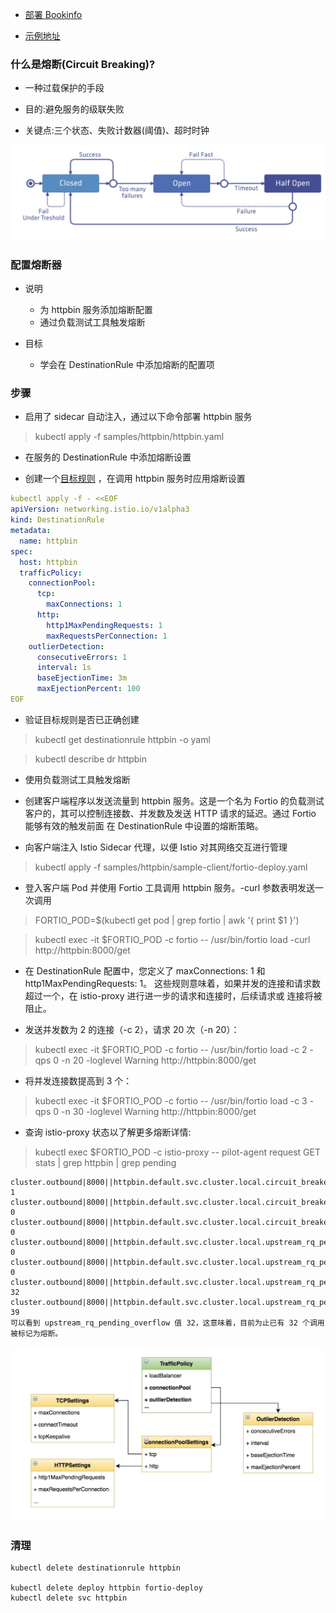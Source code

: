 - [部署 Bookinfo](https://istio.io/latest/docs/examples/bookinfo/)

- [示例地址](https://istio.io/latest/zh/docs/tasks/traffic-management/circuit-breaking/)

### 什么是熔断(Circuit Breaking)?
- 一种过载保护的手段

- 目的:避免服务的级联失败

- 关键点:三个状态、失败计数器(阈值)、超时时钟

![熔断示意图](image/熔断示意图.png)


### 配置熔断器
- 说明
  - 为 httpbin 服务添加熔断配置 
  - 通过负载测试工具触发熔断
    
- 目标
  - 学会在 DestinationRule 中添加熔断的配置项

### 步骤
- 启用了 sidecar 自动注入，通过以下命令部署 httpbin 服务
> kubectl apply -f samples/httpbin/httpbin.yaml

- 在服务的 DestinationRule 中添加熔断设置

- 创建一个[目标规则](https://istio.io/latest/zh/docs/reference/config/networking/destination-rule/) ，在调用 httpbin 服务时应用熔断设置
```yaml
kubectl apply -f - <<EOF
apiVersion: networking.istio.io/v1alpha3
kind: DestinationRule
metadata:
  name: httpbin
spec:
  host: httpbin
  trafficPolicy:
    connectionPool:
      tcp:
        maxConnections: 1
      http:
        http1MaxPendingRequests: 1
        maxRequestsPerConnection: 1
    outlierDetection:
      consecutiveErrors: 1
      interval: 1s
      baseEjectionTime: 3m
      maxEjectionPercent: 100
EOF
```    

- 验证目标规则是否已正确创建
> kubectl get destinationrule httpbin -o yaml

> kubectl describe dr httpbin

- 使用负载测试工具触发熔断

- 创建客户端程序以发送流量到 httpbin 服务。这是一个名为 Fortio 的负载测试客户的，其可以控制连接数、并发数及发送 HTTP 请求的延迟。通过 Fortio 能够有效的触发前面 在 DestinationRule 中设置的熔断策略。

- 向客户端注入 Istio Sidecar 代理，以便 Istio 对其网络交互进行管理
> kubectl apply -f samples/httpbin/sample-client/fortio-deploy.yaml

- 登入客户端 Pod 并使用 Fortio 工具调用 httpbin 服务。-curl 参数表明发送一次调用
> FORTIO_POD=$(kubectl get pod | grep fortio | awk '{ print $1 }')

> kubectl exec -it $FORTIO_POD  -c fortio -- /usr/bin/fortio load -curl  http://httpbin:8000/get

- 在 DestinationRule 配置中，您定义了 maxConnections: 1 和 http1MaxPendingRequests: 1。 这些规则意味着，如果并发的连接和请求数超过一个，在 istio-proxy 进行进一步的请求和连接时，后续请求或 连接将被阻止。

- 发送并发数为 2 的连接（-c 2），请求 20 次（-n 20）：
> kubectl exec -it $FORTIO_POD  -c fortio -- /usr/bin/fortio load -c 2 -qps 0 -n 20 -loglevel Warning http://httpbin:8000/get

- 将并发连接数提高到 3 个：
> kubectl exec -it $FORTIO_POD  -c fortio -- /usr/bin/fortio load -c 3 -qps 0 -n 30 -loglevel Warning http://httpbin:8000/get

- 查询 istio-proxy 状态以了解更多熔断详情:
> kubectl exec $FORTIO_POD -c istio-proxy -- pilot-agent request GET stats | grep httpbin | grep pending
```text
cluster.outbound|8000||httpbin.default.svc.cluster.local.circuit_breakers.default.remaining_pending: 1
cluster.outbound|8000||httpbin.default.svc.cluster.local.circuit_breakers.default.rq_pending_open: 0
cluster.outbound|8000||httpbin.default.svc.cluster.local.circuit_breakers.high.rq_pending_open: 0
cluster.outbound|8000||httpbin.default.svc.cluster.local.upstream_rq_pending_active: 0
cluster.outbound|8000||httpbin.default.svc.cluster.local.upstream_rq_pending_failure_eject: 0
cluster.outbound|8000||httpbin.default.svc.cluster.local.upstream_rq_pending_overflow: 32
cluster.outbound|8000||httpbin.default.svc.cluster.local.upstream_rq_pending_total: 39
可以看到 upstream_rq_pending_overflow 值 32，这意味着，目前为止已有 32 个调用被标记为熔断。
```

![熔断配置项](image/熔断配置项.png)

### 清理
```text
kubectl delete destinationrule httpbin

kubectl delete deploy httpbin fortio-deploy
kubectl delete svc httpbin
```






